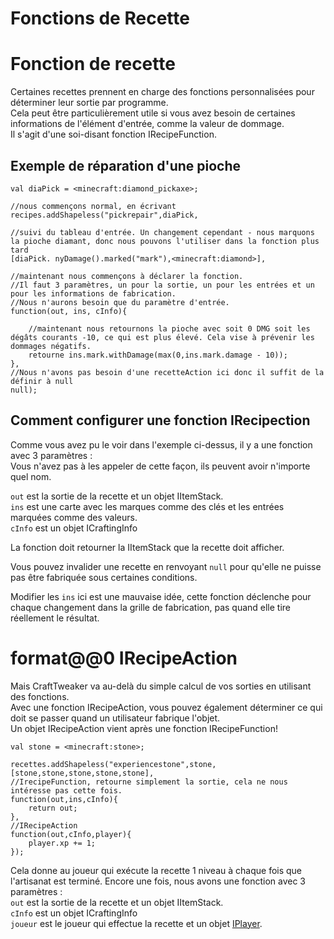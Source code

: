 # Fonctions de Recette

# Fonction de recette

Certaines recettes prennent en charge des fonctions personnalisées pour déterminer leur sortie par programme.  
Cela peut être particulièrement utile si vous avez besoin de certaines informations de l'élément d'entrée, comme la valeur de dommage.  
Il s'agit d'une soi-disant fonction IRecipeFunction.

## Exemple de réparation d'une pioche

```zenscript
val diaPick = <minecraft:diamond_pickaxe>;

//nous commençons normal, en écrivant
recipes.addShapeless("pickrepair",diaPick,

//suivi du tableau d'entrée. Un changement cependant - nous marquons la pioche diamant, donc nous pouvons l'utiliser dans la fonction plus tard
[diaPick. nyDamage().marked("mark"),<minecraft:diamond>],

//maintenant nous commençons à déclarer la fonction. 
//Il faut 3 paramètres, un pour la sortie, un pour les entrées et un pour les informations de fabrication. 
//Nous n'aurons besoin que du paramètre d'entrée.
function(out, ins, cInfo){

    //maintenant nous retournons la pioche avec soit 0 DMG soit les dégâts courants -10, ce qui est plus élevé. Cela vise à prévenir les dommages négatifs.
    retourne ins.mark.withDamage(max(0,ins.mark.damage - 10));
}, 
//Nous n'avons pas besoin d'une recetteAction ici donc il suffit de la définir à null
null);
```

## Comment configurer une fonction IRecipection

Comme vous avez pu le voir dans l'exemple ci-dessus, il y a une fonction avec 3 paramètres :  
Vous n'avez pas à les appeler de cette façon, ils peuvent avoir n'importe quel nom.

`out` est la sortie de la recette et un objet IItemStack.  
`ins` est une carte avec les marques comme des clés et les entrées marquées comme des valeurs.  
`cInfo` est un objet ICraftingInfo

La fonction doit retourner la IItemStack que la recette doit afficher.

Vous pouvez invalider une recette en renvoyant `null` pour qu'elle ne puisse pas être fabriquée sous certaines conditions.

Modifier les `ins` ici est une mauvaise idée, cette fonction déclenche pour chaque changement dans la grille de fabrication, pas quand elle tire réellement le résultat.

# format@@0 IRecipeAction

Mais CraftTweaker va au-delà du simple calcul de vos sorties en utilisant des fonctions.  
Avec une fonction IRecipeAction, vous pouvez également déterminer ce qui doit se passer quand un utilisateur fabrique l'objet.  
Un objet IRecipeAction vient après une fonction IRecipeFunction!

```zenscript
val stone = <minecraft:stone>;

recettes.addShapeless("experiencestone",stone,[stone,stone,stone,stone,stone],
//IrecipeFunction, retourne simplement la sortie, cela ne nous intéresse pas cette fois.
function(out,ins,cInfo){
    return out;
},
//IRecipeAction
function(out,cInfo,player){
    player.xp += 1;
});
```

Cela donne au joueur qui exécute la recette 1 niveau à chaque fois que l'artisanat est terminé. Encore une fois, nous avons une fonction avec 3 paramètres :  
`out` est la sortie de la recette et un objet IItemStack.  
`cInfo` est un objet ICraftingInfo  
`joueur` est le joueur qui effectue la recette et un objet [IPlayer](/Vanilla/Players/IPlayer/).